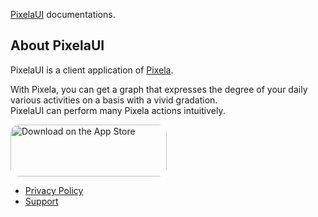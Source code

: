 [PixelaUI](https://apps.apple.com/us/app/pixelaui/id1495611090) documentations.

## About PixelaUI

PixelaUI is a client application of [Pixela](https://pixe.la).  

With Pixela, you can get a graph that expresses the degree of your daily various activities on a basis with a vivid gradation.  
PixelaUI can perform many Pixela actions intuitively.  

<a href="https://apps.apple.com/us/app/pixelaui/id1495611090?itsct=apps_box&amp;itscg=30200" style="display: inline-block; overflow: hidden; border-top-left-radius: 13px; border-top-right-radius: 13px; border-bottom-right-radius: 13px; border-bottom-left-radius: 13px; width: 250px; height: 83px;"><img src="https://tools.applemediaservices.com/api/badges/download-on-the-app-store/black/en-US?size=250x83&amp;releaseDate=1579651200&h=1e4303cda42322cbdb5308477b42baba" alt="Download on the App Store" style="border-top-left-radius: 13px; border-top-right-radius: 13px; border-bottom-right-radius: 13px; border-bottom-left-radius: 13px; width: 250px; height: 83px;"></a>

- [Privacy Policy](https://github.com/yutailang0119/PixelaUI-App/wiki/Privacy-Policy)
- [Support](https://github.com/yutailang0119/PixelaUI-App/wiki/Support)

